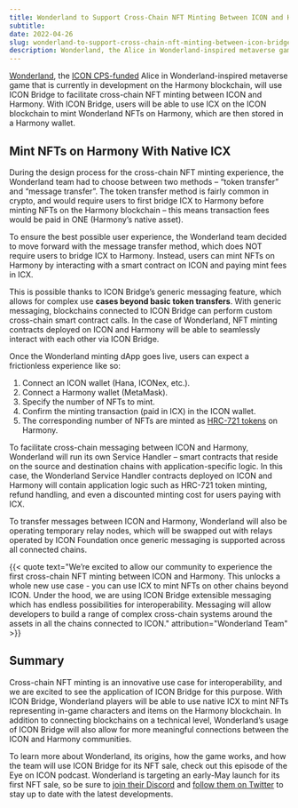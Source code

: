 ```yaml
---
title: Wonderland to Support Cross-Chain NFT Minting Between ICON and Harmony With ICON Bridge
subtitle: 
date: 2022-04-26
slug: wonderland-to-support-cross-chain-nft-minting-between-icon-bridge-and-harmony-with-icon-bridge
description: Wonderland, the Alice in Wonderland-inspired metaverse game that is currently in development, will use ICON Bridge to facilitate cross-chain NFT minting between ICON and Harmony.
---
```


[Wonderland](https://wonderland.game), the [ICON CPS-funded](https://cps.icon.community) Alice in Wonderland-inspired metaverse game that is currently in development on the Harmony blockchain, will use ICON Bridge to facilitate cross-chain NFT minting between ICON and Harmony. With ICON Bridge, users will be able to use ICX on the ICON blockchain to mint Wonderland NFTs on Harmony, which are then stored in a Harmony wallet.

## Mint NFTs on Harmony With Native ICX

During the design process for the cross-chain NFT minting experience, the Wonderland team had to choose between two methods – “token transfer” and “message transfer”. The token transfer method is fairly common in crypto, and would require users to first bridge ICX to Harmony before minting NFTs on the Harmony blockchain – this means transaction fees would be paid in ONE (Harmony’s native asset).

To ensure the best possible user experience, the Wonderland team decided to move forward with the message transfer method, which does NOT require users to bridge ICX to Harmony. Instead, users can mint NFTs on Harmony by interacting with a smart contract on ICON and paying mint fees in ICX.

This is possible thanks to ICON Bridge’s generic messaging feature, which allows for complex use **cases beyond basic token transfers**. With generic messaging, blockchains connected to ICON Bridge can perform custom cross-chain smart contract calls. In the case of Wonderland, NFT minting contracts deployed on ICON and Harmony will be able to seamlessly interact with each other via ICON Bridge.

Once the Wonderland minting dApp goes live, users can expect a frictionless experience like so:

1. Connect an ICON wallet (Hana, ICONex, etc.).
2. Connect a Harmony wallet (MetaMask).
3. Specify the number of NFTs to mint.
4. Confirm the minting transaction (paid in ICX) in the ICON wallet.
5. The corresponding number of NFTs are minted as [HRC-721 tokens](https://docs.harmony.one/home/developers/tutorials/deploying-hrc721-nft) on Harmony.

To facilitate cross-chain messaging between ICON and Harmony, Wonderland will run its own Service Handler – smart contracts that reside on the source and destination chains with application-specific logic. In this case, the Wonderland Service Handler contracts deployed on ICON and Harmony will contain application logic such as HRC-721 token minting, refund handling, and even a discounted minting cost for users paying with ICX.

To transfer messages between ICON and Harmony, Wonderland will also be operating temporary relay nodes, which will be swapped out with relays operated by ICON Foundation once generic messaging is supported across all connected chains.

{{< quote text="We’re excited to allow our community to experience the first cross-chain NFT minting between ICON and Harmony. This unlocks a whole new use case - you can use ICX to mint NFTs on other chains beyond ICON. Under the hood, we are using ICON Bridge extensible messaging which has endless possibilities for interoperability. Messaging will allow developers to build a range of complex cross-chain systems around the assets in all the chains connected to ICON." attribution="Wonderland Team" >}}

## Summary

Cross-chain NFT minting is an innovative use case for interoperability, and we are excited to see the application of ICON Bridge for this purpose. With ICON Bridge, Wonderland players will be able to use native ICX to mint NFTs representing in-game characters and items on the Harmony blockchain. In addition to connecting blockchains on a technical level, Wonderland’s usage of ICON Bridge will also allow for more meaningful connections between the ICON and Harmony communities.

To learn more about Wonderland, its origins, how the game works, and how the team will use ICON Bridge for its NFT sale, check out this episode of the Eye on ICON podcast. Wonderland is targeting an early-May launch for its first NFT sale, so be sure to [join their Discord](https://discord.gg/8PmfFRsqJS) and [follow them on Twitter](https://twitter.com/_WonderlandG) to stay up to date with the latest developments.
